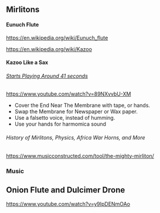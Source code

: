 ## Mirlitons

#### Eunuch Flute

https://en.wikipedia.org/wiki/Eunuch_flute

https://en.wikipedia.org/wiki/Kazoo

#### Kazoo Like a Sax

###### [Starts Playing Around 41 seconds](https://www.youtube.com/watch?v=89NXvvbU-XM)

https://www.youtube.com/watch?v=89NXvvbU-XM

- Cover the End Near The Membrane with tape, or hands. 
- Swap the Membrane for Newspaper or Wax paper. 
- Use a falsetto voice, instead of humming.
- Use your hands for harmomica sound

###### History of Mirlitons, Physics, Africa War Horns, and More

https://www.musicconstructed.com/tool/the-mighty-mirliton/

### Music

## Onion Flute and Dulcimer Drone

https://www.youtube.com/watch?v=y9IpDENmOAo








